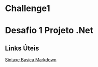 # Challenge1

# Desafio 1 Projeto .Net 

## Links Úteis

[Sintaxe Basica Markdown](https://www.markdownguide.org/basic-syntax/)
